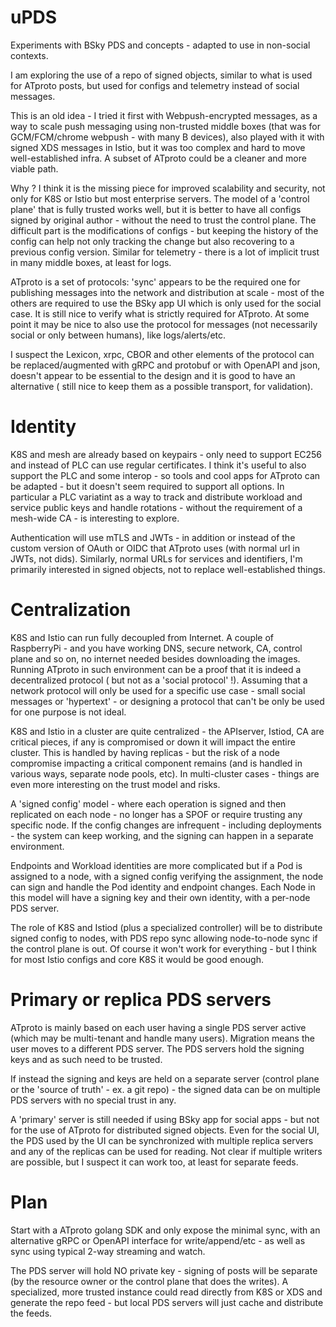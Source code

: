 # uPDS

Experiments with BSky PDS and concepts - adapted to use in non-social contexts. 

I am exploring the use of a repo of signed objects, similar to what is used for ATproto posts,
but used for configs and telemetry instead of social messages. 

This is an old idea - I tried it first with Webpush-encrypted messages, as a way to scale push messaging
using non-trusted middle boxes (that was for GCM/FCM/chrome webpush - with many B devices), also
played with it with signed XDS messages in Istio, but it was too complex and hard to move well-established
infra. A subset of ATproto could be a cleaner and more viable path. 

Why ? I think it is the missing piece for improved scalability and security, not only for K8S or Istio
but most enterprise servers. The model of a 'control plane' that is fully trusted works well, but
it is better to have all configs signed by original author - without the need to trust the control plane.
The difficult part is the modifications of configs - but keeping the history of the config can 
help not only tracking the change but also recovering to a previous config version. Similar for telemetry -
there is a lot of implicit trust in many middle boxes, at least for logs. 

ATproto is a set of protocols: 'sync' appears to be the required one for publishing messages into the 
network and distribution at scale - most of the others are required to use the BSky app UI which 
is only used for the social case. It is still nice to verify what is strictly required for ATproto. At 
some point it may be nice to also use the protocol for messages (not necessarily social or only 
between humans), like logs/alerts/etc.

I suspect the Lexicon, xrpc, CBOR and other elements of the protocol can be replaced/augmented with 
gRPC and protobuf or with OpenAPI and json, doesn't appear to be essential to the design and 
it is good to have an alternative ( still nice to keep them as a possible transport, for validation).

# Identity

K8S and mesh are already based on keypairs - only need to support EC256 and instead of PLC can use
regular certificates. I think it's useful to also support the PLC and some interop - so tools and
cool apps for ATproto can be adapted - but it doesn't seem required to support all options.
In particular a PLC variatint as a way to track and distribute workload and service public keys and 
handle rotations - without the requirement of a mesh-wide CA - is interesting to explore.

Authentication will use mTLS and JWTs - in addition or instead of the custom version of OAuth or OIDC 
that ATproto uses (with normal url in JWTs, not dids). Similarly, normal URLs for services and 
identifiers, I'm primarily interested in signed objects, not to replace well-established things.

# Centralization

K8S and Istio can run fully decoupled from Internet. A couple of RaspberryPi - and you have 
working DNS, secure network, CA, control plane and so on, no internet needed besides downloading
the images. Running ATproto in such environment can be a proof that it is indeed a decentralized
protocol ( but not as a 'social protocol' !). Assuming that a network protocol will only be used
for a specific use case - small social messages or 'hypertext' - or designing a protocol that 
can't be only be used for one purpose is not ideal.

K8S and Istio in a cluster are quite centralized - the APIserver, Istiod, CA are critical
pieces, if any is compromised or down it will impact the entire cluster. This is handled by 
having replicas - but the risk of a node compromise impacting a critical component remains
(and is handled in various ways, separate node pools, etc). In multi-cluster cases - things
are even more interesting on the trust model and risks.

A 'signed config' model - where each operation is signed and then replicated on each node - no
longer has a SPOF or require trusting any specific node. If the config changes are 
infrequent - including deployments - the system can keep working, and the signing can
happen in a separate environment. 

Endpoints and Workload identities are more complicated but if a Pod is assigned to a node, with
a signed config verifying the assignment, the node can sign and handle the Pod identity and 
endpoint changes. Each Node in this model will have a signing key and their own identity, with
a per-node PDS server.

The role of K8S and Istiod (plus a specialized controller) will be to distribute signed config
to nodes, with PDS repo sync allowing node-to-node sync if the control plane is out. 
Of course it won't work for everything - but I think for most Istio configs and 
core K8S it would be good enough. 


# Primary or replica PDS servers

ATproto is mainly based on each user having a single PDS server active (which may be multi-tenant and 
handle many users). Migration means the user moves to a different PDS server. The PDS servers hold the 
signing keys and as such need to be trusted.

If instead the signing and keys are held on a separate server (control plane or the 'source of truth' - 
ex. a git repo) - the signed data can be on multiple PDS servers with no special trust in any. 

A 'primary' server is still needed if using BSky app for social apps - but not for the use of ATproto 
for distributed signed objects. Even for the social UI, the PDS used by the UI can be synchronized 
with multiple replica servers and any of the replicas can be used for reading. Not clear if 
multiple writers are possible, but I suspect it can work too, at least for separate feeds.

# Plan

Start with a ATproto golang SDK and only expose the minimal sync, with an alternative gRPC or OpenAPI 
interface for write/append/etc - as well as sync using typical 2-way streaming and watch. 

The PDS server will hold NO private key - signing of posts will be separate (by the resource owner or 
the control plane that does the writes). A specialized, more trusted instance could read directly from K8S 
or XDS and generate the repo feed - but local PDS servers will just cache and distribute the feeds.

